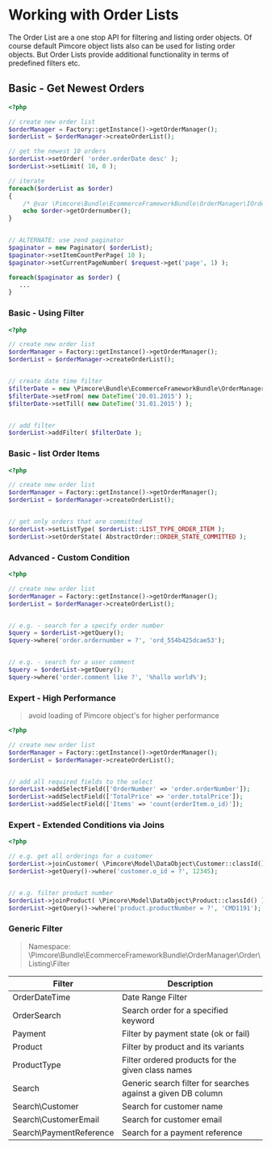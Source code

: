 # Working with Order Lists

The Order List are a one stop API for filtering and listing order objects. Of course default Pimcore object lists also 
can be used for listing order objects. But Order Lists provide additional functionality in terms of predefined filters etc. 

## Basic - Get Newest Orders
```php
<?php

// create new order list
$orderManager = Factory::getInstance()->getOrderManager();
$orderList = $orderManager->createOrderList();

// get the newest 10 orders
$orderList->setOrder( 'order.orderDate desc' );
$orderList->setLimit( 10, 0 );

// iterate
foreach($orderList as $order)
{
    /* @var \Pimcore\Bundle\EcommerceFrameworkBundle\OrderManager\IOrderListItem $order */
    echo $order->getOrdernumber();
}


// ALTERNATE: use zend paginator
$paginator = new Paginator( $orderList);
$paginator->setItemCountPerPage( 10 );
$paginator->setCurrentPageNumber( $request->get('page', 1) );

foreach($paginator as $order) {
   ...
}
```


### Basic - Using Filter
```php
<?php

// create new order list
$orderManager = Factory::getInstance()->getOrderManager();
$orderList = $orderManager->createOrderList();


// create date time filter
$filterDate = new \Pimcore\Bundle\EcommerceFrameworkBundle\OrderManager\Order\Listing\Filter\OrderDateTime();
$filterDate->setFrom( new DateTime('20.01.2015') );
$filterDate->setTill( new DateTime('31.01.2015') );


// add filter
$orderList->addFilter( $filterDate );

```


### Basic - list Order Items
```php
<?php

// create new order list
$orderManager = Factory::getInstance()->getOrderManager();
$orderList = $orderManager->createOrderList();


// get only orders that are committed
$orderList->setListType( $orderList::LIST_TYPE_ORDER_ITEM );
$orderList->setOrderState( AbstractOrder::ORDER_STATE_COMMITTED );

```



### Advanced - Custom Condition
```php
<?php

// create new order list
$orderManager = Factory::getInstance()->getOrderManager();
$orderList = $orderManager->createOrderList();


// e.g. - search for a specify order number
$query = $orderList->getQuery();
$query->where('order.ordernumber = ?', 'ord_554b425dcae53');


// e.g. - search for a user comment
$query = $orderList->getQuery();
$query->where('order.comment like ?', '%hallo world%');

```



### Expert - High Performance

> avoid loading of Pimcore object's for higher performance

```php
<?php

// create new order list
$orderManager = Factory::getInstance()->getOrderManager();
$orderList = $orderManager->createOrderList();


// add all required fields to the select
$orderList->addSelectField(['OrderNumber' => 'order.orderNumber']);
$orderList->addSelectField(['TotalPrice' => 'order.totalPrice']);
$orderList->addSelectField(['Items' => 'count(orderItem.o_id)']);

```


### Expert - Extended Conditions via Joins

```php
<?php

// e.g. get all orderings for a customer
$orderList->joinCustomer( \Pimcore\Model\DataObject\Customer::classId() );
$orderList->getQuery()->where('customer.o_id = ?', 12345);


// e.g. filter product number
$orderList->joinProduct( \Pimcore\Model\DataObject\Product::classId() );
$orderList->getQuery()->where('product.productNumber = ?', 'CMD1191');

```


### Generic Filter

> Namespace: \Pimcore\Bundle\EcommerceFrameworkBundle\OrderManager\Order\Listing\Filter

| Filter          | Description |
| --------------- | ----------- |
| OrderDateTime   | Date Range Filter   |
| OrderSearch     | Search order for a specified keyword   |
| Payment         | Filter by payment state (ok or fail) |
| Product         | Filter by product and its variants |
| ProductType     | Filter ordered products for the given class names   |
| Search          | Generic search filter for searches against a given DB column |
| Search\Customer | Search for customer name |
| Search\CustomerEmail | Search for customer email |
| Search\PaymentReference | Search for a payment reference |

